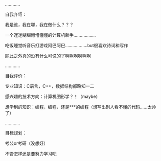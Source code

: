 ............

自我介绍：

我是谁，我在哪，我在做什么？？？

一个迷迷糊糊懵懵懂懂的计算机新手………………

吃饭睡觉听音乐打游戏阿巴阿巴………………but很喜欢诗词和写作

除此之外真的没有什么可说的了啊啊啊啊啊啊

............

自我评价：

专业知识：C语言，C++，数据结构都略知一二

感兴趣的技术方向：计算机图形学？！（maybe）

想学到的知识：编程，编程，还是***的编程（想写出别人看不懂的代码……太帅了）




............

目标规划：

考公or考研（没想好）

不管怎样还是要努力学习吧

